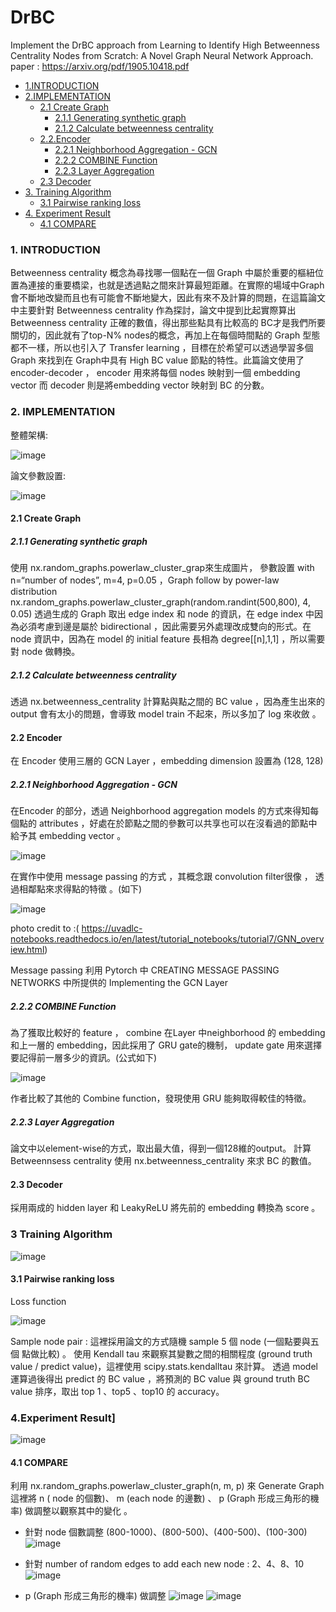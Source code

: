 # DrBC
Implement the DrBC approach from Learning to Identify High Betweenness Centrality Nodes from Scratch: A Novel Graph Neural Network Approach. paper : https://arxiv.org/pdf/1905.10418.pdf


* [1.INTRODUCTION](#1introduction)  
* [2.IMPLEMENTATION](#2implementation) 
  * [2.1 Create Graph](#21-create-graph)
    * [2.1.1 Generating synthetic graph](#211-generating-synthetic-graph)
    * [ 2.1.2 Calculate betweenness centrality](#212calculate-betweenness-centrality)
  * [2.2.Encoder](#22encoder)
    * [2.2.1 Neighborhood Aggregation - GCN](#221-neighborhood-aggregation---gcn)
    * [2.2.2 COMBINE Function](#222-combine-function) 
    * [2.2.3 Layer Aggregation](#223-layer-aggregation)
  * [2.3 Decoder](#23-decoder)
* [3. Training Algorithm](#3-training-algorithm)
  * [3.1 Pairwise ranking loss](#31-pairwise-ranking-loss)
* [4. Experiment Result](#4-experiment-result)
  * [4.1 COMPARE](#41-compare)


### 1.	INTRODUCTION  
Betweenness centrality 概念為尋找哪一個點在一個 Graph 中屬於重要的樞紐位置為連接的重要橋梁，也就是透過點之間來計算最短距離。在實際的場域中Graph 會不斷地改變而且也有可能會不斷地變大，因此有來不及計算的問題，在這篇論文中主要針對 Betweenness centrality 作為探討，論文中提到比起實際算出 Betweenness centrality 正確的數值，得出那些點具有比較高的 BC才是我們所要關切的，因此就有了top-N% nodes的概念，再加上在每個時間點的 Graph 型態都不一樣，所以也引入了 Transfer learning ，目標在於希望可以透過學習多個 Graph 來找到在 Graph中具有 High BC value 節點的特性。此篇論文使用了 encoder-decoder ， encoder 用來將每個 nodes 映射到一個 embedding vector 而 decoder 則是將embedding vector 映射到 BC 的分數。 

### 2.	IMPLEMENTATION  
整體架構: 

![image](https://user-images.githubusercontent.com/51444652/158140318-bf941edf-d256-4992-aa62-009eff357ddc.png)

論文參數設置:

![image](https://user-images.githubusercontent.com/51444652/158140348-9fb80ca8-3f76-4e3e-9784-6a71f88e6c08.png)


#### 2.1	 Create Graph 

##### 2.1.1 Generating synthetic graph  
使用 nx.random_graphs.powerlaw_cluster_grap來生成圖片， 參數設置 with n=“number of nodes”, m=4, p=0.05 ，Graph follow by power-law distribution nx.random_graphs.powerlaw_cluster_graph(random.randint(500,800), 4, 0.05) 
透過生成的 Graph 取出 edge index 和 node 的資訊，在 edge index 中因為必須考慮到邊是屬於 bidirectional ，因此需要另外處理改成雙向的形式。在 node 資訊中，因為在 model 的 initial feature 長相為 degree[[n],1,1] ，所以需要對 node 做轉換。

##### 2.1.2 Calculate betweenness centrality
透過 nx.betweenness_centrality 計算點與點之間的 BC value ，因為產生出來的 output 會有太小的問題，會導致 model train 不起來，所以多加了 log 來收斂 。


#### 2.2	 Encoder
在 Encoder 使用三層的 GCN Layer ，embedding dimension 設置為 (128, 128)

##### 2.2.1 Neighborhood Aggregation - GCN
在Encoder 的部分，透過 Neighborhood aggregation models 的方式來得知每個點的 attributes ，好處在於節點之間的參數可以共享也可以在沒看過的節點中給予其 embedding vector 。

![image](https://user-images.githubusercontent.com/51444652/158143193-0b4084f0-f8c6-4583-93bc-1eff05ecde70.png)

在實作中使用  message passing 的方式 ，其概念跟 convolution filter很像 ， 透過相鄰點來求得點的特徵 。(如下) 

![image](https://user-images.githubusercontent.com/51444652/158143496-3b243491-b7ac-41ed-8833-9223fe63e401.png)

photo credit to :( https://uvadlc-notebooks.readthedocs.io/en/latest/tutorial_notebooks/tutorial7/GNN_overview.html) 

Message passing 利用 Pytorch 中 CREATING MESSAGE PASSING NETWORKS 中所提供的 Implementing the GCN Layer 

##### 2.2.2 COMBINE Function 
為了獲取比較好的 feature ， combine 在Layer 中neighborhood 的 embedding 和上一層的 embedding，因此採用了 GRU gate的機制， update gate 用來選擇要記得前一層多少的資訊。(公式如下) 

![image](https://user-images.githubusercontent.com/51444652/158143841-3b596bee-d014-4a2e-bf1c-c4c76b7ed523.png)

作者比較了其他的 Combine function，發現使用 GRU 能夠取得較佳的特徵。

##### 2.2.3 Layer Aggregation 
論文中以element-wise的方式，取出最大值，得到一個128維的output。
計算 Betweennsess centrality 使用 nx.betweenness_centrality 來求 BC 的數值。

#### 2.3 Decoder
採用兩成的 hidden layer 和 LeakyReLU 將先前的 embedding 轉換為 score 。 

### 3 Training Algorithm

![image](https://user-images.githubusercontent.com/51444652/158565102-974b3365-9548-424d-91fb-0052b9068513.png)


#### 3.1 Pairwise ranking loss
Loss function

![image](https://user-images.githubusercontent.com/51444652/158565176-c974cae0-a67c-472c-8853-8f00e3c8dc26.png)

Sample node pair : 這裡採用論文的方式隨機 sample 5 個 node (一個點要與五個
點做比較) 。
使用 Kendall tau 來觀察其變數之間的相關程度 (ground truth value / predict value)，這裡使用 scipy.stats.kendalltau 來計算。
透過 model 運算過後得出 predict 的 BC value ，將預測的 BC value 與 ground  truth BC value 排序，取出 top 1 、top5 、top10 的 accuracy。

### 4.Experiment Result]

![image](https://user-images.githubusercontent.com/51444652/158565319-fd056419-6d1d-4380-9a22-dd3d8705ed78.png)

#### 4.1 COMPARE 
利用 nx.random_graphs.powerlaw_cluster_graph(n, m, p) 來 Generate Graph 這裡將 n ( node 的個數)、 m (each node 的邊數) 、 p (Graph 形成三角形的機率) 做調整以觀察其中的變化 。

* 針對 node 個數調整 (800-1000)、(800-500)、(400-500)、(100-300) 
![image](https://user-images.githubusercontent.com/51444652/158565661-7f015462-76ae-4b32-9322-9c36f72d1326.png)


* 針對 number of random edges to add each new node : 2、4、8、10
![image](https://user-images.githubusercontent.com/51444652/158565734-2456d8de-6119-4749-a697-317fa4ae5450.png)


* p (Graph 形成三角形的機率) 做調整
![image](https://user-images.githubusercontent.com/51444652/158565884-7e825845-bde4-47b6-912d-e9b06c726f64.png)
![image](https://user-images.githubusercontent.com/51444652/158565937-def9e82e-1a84-4857-9700-23058ff30b0d.png)




